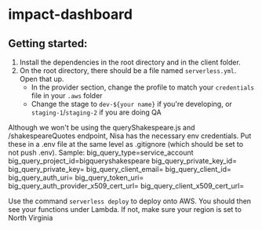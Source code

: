 # impact-dashboard
Getting started:
---

1. Install the dependencies in the root directory and in the client folder.
2. On the root directory, there should be a file named ```serverless.yml```. Open that up. 
    * In the provider section, change the profile to match your ```credentials``` file in your ```.aws``` folder
    * Change the stage to ```dev-${your name}``` if you're developing, or ```staging-1```/```staging-2``` if you are doing QA
    
Although we won't be using the queryShakespeare.js and /shakespeareQuotes endpoint, Nisa has the necessary env credentials. Put these in a .env file at the same level as .gitignore (which should be set to not push .env). Sample:
big_query_type=service_account
big_query_project_id=bigqueryshakespeare
big_query_private_key_id=
big_query_private_key=
big_query_client_email=
big_query_client_id=
big_query_auth_uri=
big_query_token_uri=
big_query_auth_provider_x509_cert_url=
big_query_client_x509_cert_url=


Use the command ```serverless deploy``` to deploy onto AWS. You should then see your functions under Lambda. If not, make sure your region is set to North Virginia
